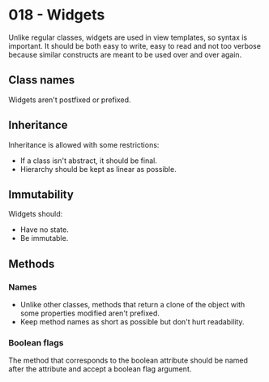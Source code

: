 # 018 - Widgets

Unlike regular classes, widgets are used in view templates, so syntax is important.
It should be both easy to write,
easy to read and not too verbose because similar constructs are meant to be used over and over again.

## Class names

Widgets aren't postfixed or prefixed.

## Inheritance

Inheritance is allowed with some restrictions:

- If a class isn't abstract, it should be final.
- Hierarchy should be kept as linear as possible.

## Immutability

Widgets should:

- Have no state.
- Be immutable.

## Methods

### Names

- Unlike other classes, methods that return a clone of the object with some properties modified aren't prefixed.
- Keep method names as short as possible but don't hurt readability.

### Boolean flags

The method that corresponds to the boolean attribute should be named after the attribute and accept a boolean flag argument.
